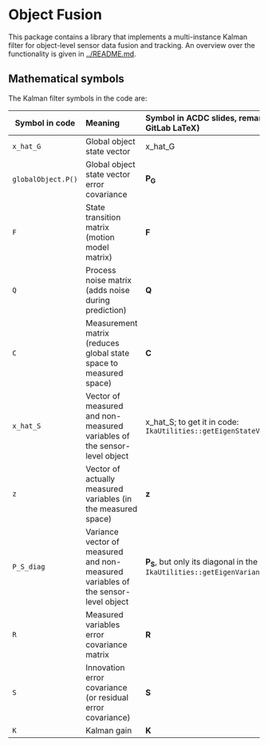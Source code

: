 # Object Fusion

This package contains a library that implements a multi-instance Kalman filter for object-level sensor data fusion and tracking. 
An overview over the functionality is given in [../README.md](../README.md).

## Mathematical symbols

The Kalman filter symbols in the code are:

| **Symbol in code**        | **Meaning**                                                             | **Symbol in ACDC slides, remarks** (sorry no `\hat` in GitLab LaTeX)  |
| ----------------- |:------------------------------------------------------                          | :---------------  |
| `x_hat_G`             | Global object state vector                                               |   x_hat_G         |
| `globalObject.P()`      | Global object state vector error covariance                              |   $`\mathbf{P_G}`$             |
| `F`             | State transition matrix (motion model matrix)                            |   $`\mathbf{F}`$    |
| `Q`             | Process noise matrix (adds noise during prediction)                      |  $`\mathbf{Q}`$                  |
| `C`             | Measurement matrix (reduces global state space to measured space)        |  $`\mathbf{C}`$ |
| `x_hat_S`       | Vector of measured and non-measured variables of the sensor-level object | x_hat_S; to get it in code: `IkaUtilities::getEigenStateVec(&measuredObject)` |
| `z`             | Vector of actually measured variables (in the measured space)                     |  $`\mathbf{z}`$   |
| `P_S_diag`      | Variance vector of measured and non-measured variables of the sensor-level object  |   $`\mathbf{P_S}`$, but only its diagonal in the code: `IkaUtilities::getEigenVarianceVec(&measuredObject)`             |
| `R`             | Measured variables error covariance matrix                              |  $`\mathbf{R}`$           |
| `S`             | Innovation error covariance (or residual error covariance)               | $`\mathbf{S}`$  |
| `K`             | Kalman gain                                                              |  $`\mathbf{K}`$ |
